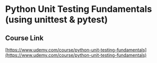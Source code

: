 # Python Unit Testing Fundamentals (using unittest & pytest)

## Course Link

[https://www.udemy.com/course/python-unit-testing-fundamentals](https://www.udemy.com/course/python-unit-testing-fundamentals)